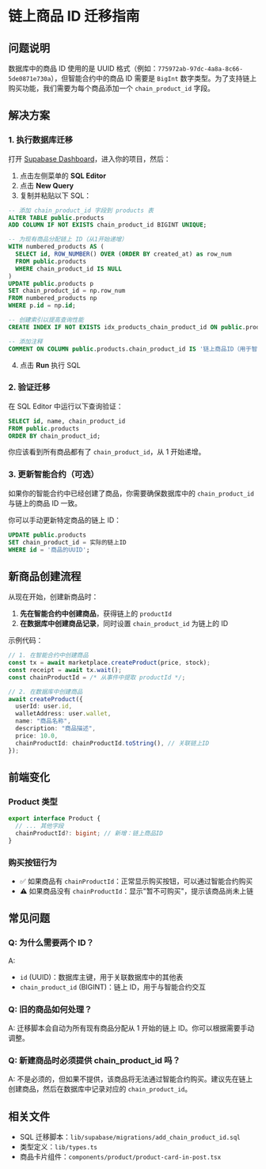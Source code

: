 # 链上商品 ID 迁移指南

## 问题说明

数据库中的商品 ID 使用的是 UUID 格式（例如：`775972ab-97dc-4a8a-8c66-5de0871e730a`），但智能合约中的商品 ID 需要是 `BigInt` 数字类型。为了支持链上购买功能，我们需要为每个商品添加一个 `chain_product_id` 字段。

## 解决方案

### 1. 执行数据库迁移

打开 [Supabase Dashboard](https://app.supabase.com)，进入你的项目，然后：

1. 点击左侧菜单的 **SQL Editor**
2. 点击 **New Query**
3. 复制并粘贴以下 SQL：

```sql
-- 添加 chain_product_id 字段到 products 表
ALTER TABLE public.products
ADD COLUMN IF NOT EXISTS chain_product_id BIGINT UNIQUE;

-- 为现有商品分配链上 ID（从1开始递增）
WITH numbered_products AS (
  SELECT id, ROW_NUMBER() OVER (ORDER BY created_at) as row_num
  FROM public.products
  WHERE chain_product_id IS NULL
)
UPDATE public.products p
SET chain_product_id = np.row_num
FROM numbered_products np
WHERE p.id = np.id;

-- 创建索引以提高查询性能
CREATE INDEX IF NOT EXISTS idx_products_chain_product_id ON public.products(chain_product_id);

-- 添加注释
COMMENT ON COLUMN public.products.chain_product_id IS '链上商品ID（用于智能合约交互）';
```

4. 点击 **Run** 执行 SQL

### 2. 验证迁移

在 SQL Editor 中运行以下查询验证：

```sql
SELECT id, name, chain_product_id
FROM public.products
ORDER BY chain_product_id;
```

你应该看到所有商品都有了 `chain_product_id`，从 1 开始递增。

### 3. 更新智能合约（可选）

如果你的智能合约中已经创建了商品，你需要确保数据库中的 `chain_product_id` 与链上的商品 ID 一致。

你可以手动更新特定商品的链上 ID：

```sql
UPDATE public.products
SET chain_product_id = 实际的链上ID
WHERE id = '商品的UUID';
```

## 新商品创建流程

从现在开始，创建新商品时：

1. **先在智能合约中创建商品**，获得链上的 `productId`
2. **在数据库中创建商品记录**，同时设置 `chain_product_id` 为链上的 ID

示例代码：

```typescript
// 1. 在智能合约中创建商品
const tx = await marketplace.createProduct(price, stock);
const receipt = await tx.wait();
const chainProductId = /* 从事件中提取 productId */;

// 2. 在数据库中创建商品
await createProduct({
  userId: user.id,
  walletAddress: user.wallet,
  name: "商品名称",
  description: "商品描述",
  price: 10.0,
  chainProductId: chainProductId.toString(), // 关联链上ID
});
```

## 前端变化

### Product 类型

```typescript
export interface Product {
  // ... 其他字段
  chainProductId?: bigint; // 新增：链上商品ID
}
```

### 购买按钮行为

- ✅ 如果商品有 `chainProductId`：正常显示购买按钮，可以通过智能合约购买
- ⚠️ 如果商品没有 `chainProductId`：显示"暂不可购买"，提示该商品尚未上链

## 常见问题

### Q: 为什么需要两个 ID？

A:

- `id` (UUID)：数据库主键，用于关联数据库中的其他表
- `chain_product_id` (BIGINT)：链上 ID，用于与智能合约交互

### Q: 旧的商品如何处理？

A: 迁移脚本会自动为所有现有商品分配从 1 开始的链上 ID。你可以根据需要手动调整。

### Q: 新建商品时必须提供 chain_product_id 吗？

A: 不是必须的，但如果不提供，该商品将无法通过智能合约购买。建议先在链上创建商品，然后在数据库中记录对应的 `chain_product_id`。

## 相关文件

- SQL 迁移脚本：`lib/supabase/migrations/add_chain_product_id.sql`
- 类型定义：`lib/types.ts`
- 商品卡片组件：`components/product/product-card-in-post.tsx`
